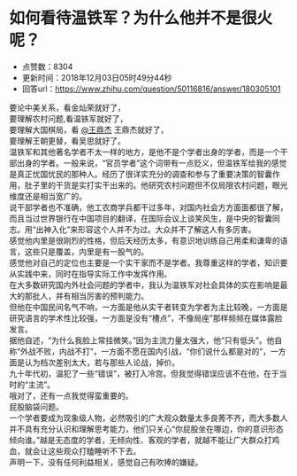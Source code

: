 # 如何看待温铁军？为什么他并不是很火呢？
- 点赞数：8304
- 更新时间：2018年12月03日05时49分44秒
- 回答url：https://www.zhihu.com/question/50116816/answer/180305101
<body>
 <p data-pid="FVk6m9Yh">要论中美关系，看金灿荣就好了，<br>
  要理解农村问题,看温铁军就好了，<br>
  要理解大国棋局，看 <a class="member_mention" href="https://www.zhihu.com/people/639acf055568364778ce0181d47646fc" data-hash="639acf055568364778ce0181d47646fc" data-hovercard="p$b$639acf055568364778ce0181d47646fc">@王鼎杰</a> 王鼎杰就好了，<br>
  要理解王朝更替，看吴思就好了。<br>
  温铁军和其他著名学者不太一样的地方，是他不是个学者出身的学者，而是一个干部出身的学者。一般来说，“官员学者”这个词带有一点贬义，但温铁军给我的感觉是真正忧国忧民的那种人。经历了很详实充分的调查和参与了重要决策的智囊作用，肚子里的干货是实打实干出来的。他研究农村问题但不仅局限农村问题，眼光维度还是相当宽广的。<br>
  说干部学者也不准确，他工农商学兵都干过多年，对国内社会方方面面都很了解，而且当过世界银行在中国项目的翻译，在国际会议上谈笑风生，是中央的智囊同志。用“出神入化”来形容这个人并不为过。大众并不了解这人有多厉害。<br>
  感觉他内里是很刚烈的性格，但后天经历太多，有意识地训练自己用柔和谦卑的语言，这些只是覆盖，内里是有一股气的。<br>
  感觉他对自己的定位也主要是一个实干家而不是学者。我尊重这样的学者，知识要从实践中来，同时在指导实际工作中发挥作用。<br>
  在大多数研究国内外社会问题的学者中，我认为温铁军对社会具体的实在影响是最大的那批人，并有相当厉害的预判能力。<br>
  但他在中国民间名气不响，一方面是他从实干者转变为学者为主比较晚，一方面是研究语言的学术性比较强，一方面是没有“槽点”，不像局座”那样频频在媒体露脸发言。<br>
  据他自述，“为什么我脸上常挂微笑。”因为主流力量太强大，他“只有低头”。他自称“外战不败，内战不打”，一方面不愿在国内引战，“你们说什么都是对的”，一方面是认为档次差别太大，若与那些人论战，掉价。<br>
  九十年代初，温犯了一些“错误”，被打入冷宫。但我觉得错误应该不在他，在于当时的“主流”。<br>
  哦对了，还有一点我觉得蛮重要的。<br>
  屁股脑袋问题。<br>
  一个学者要成为现象级人物，必然吸引的广大观众数量太多良莠不齐，而大多数人并不具有充分认识和理解思考能力，他们只关心“你屁股坐在哪边，你的意识形态倾向谁。”越是无态度的学者，无倾向性、客观的学者，就越不能让广大群众打鸡血，就会让这些观众打瞌睡听不下去。<br>
  声明一下，没有任何利益相关，感觉自己有吹捧的嫌疑。</p>
</body>